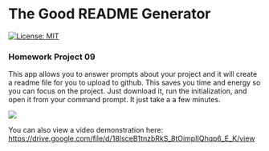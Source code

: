 # The Good README Generator

[![License: MIT](https://img.shields.io/badge/License-MIT-yellow.svg)](https://opensource.org/licenses/MIT)

### Homework Project 09

This app allows you to answer prompts about your project and it will create a readme file for you to upload to github. This saves you time and energy so you can focus on the project. Just download it, run the initialization, and open it from your command prompt. It just take a a few minutes. 

![](https://github.com/motoroboto/readmegenerator/blob/main/assets/screenshot.gif)

You can also view a video demonstration here: https://drive.google.com/file/d/18IsceB1tnzbRkS_8tOimpIIQhqp6_E_K/view 